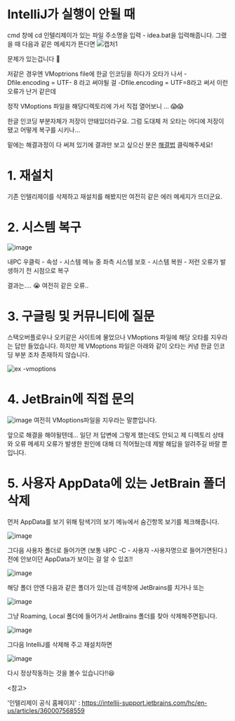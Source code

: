 # IntelliJ가 실행이 안될 때
cmd 창에 cd 인텔리제이가 있는 파일 주소명을 입력 - idea.bat을 입력해줍니다.
그랬을 때 다음과 같은 메세지가 뜬다면
![캡처1](https://user-images.githubusercontent.com/79133602/133450360-9bc07df4-53c9-466e-a3c3-ab91b6f3f093.PNG)

문제가 있는겁니다 👿

저같은 경우엔 VMoptrions file에 한글 인코딩을 하다가 오타가 나서 
-Dfile.encoding = UTF- 8 라고 써야될 걸 -Dfile.encoding = UTF=8라고 써서 이런 오류가 난거 같은데

정작 VMoptions 파일을 해당디렉토리에 가서 직접 열어보니 ... 
😱😱

한글 인코딩 부분자체가 저장이 안돼있더라구요.
그럼 도대체 저 오타는 어디에 저장이 됐고 어떻게 복구를 시키나...
 
밑에는 해결과정이 다 써져 있기에 
결과만 보고 싶으신 분은 [해결법](#5-사용자-appdata에-있는-jetbrain-폴더-삭제) 클릭해주세요!

# 1. 재설치

기존 인텔리제이를 삭제하고 재설치를 해봤지만 여전히 같은 에러 메세지가 뜨더군요.

# 2. 시스템 복구 

![image](https://user-images.githubusercontent.com/79133602/133452704-8baa0642-dcc1-4a4c-be11-7de698fe86b9.png)

내PC 우클릭 - 속성 - 시스템 메뉴 중 좌측 시스템 보호 - 시스템 복원 - 저런 오류가 발생하기 전 시점으로 복구

결과는.... 😭 여전히 같은 오류.. 

# 3. 구글링 및 커뮤니티에 질문

스택오버플로우나 오키같은 사이트에 물었으나 VMoptions 파일에 해당 오타를 지우라는 답만 들었습니다. 
하지만 제 VMoptions 파일은 아래와 같이 오타는 커녕 한글 인코딩 부분 조차 존재하지 않습니다. 

![ex -vmoptions](https://user-images.githubusercontent.com/79133602/133453546-2e67903e-1114-4838-af21-49c61d979b2d.PNG)

# 4. JetBrain에 직접 문의 
![image](https://user-images.githubusercontent.com/79133602/133453808-3ab5afa1-d88b-46db-904c-2cccf1645eb2.png)
여전히 VMoptions파일을 지우라는 말뿐입니다. 

앞으로 해결을 해야될텐데... 일단 저 답변에 그렇게 했는데도 안되고 제 디렉토리 상태와 오류 메세지 오류가 발생한 원인에 대해 더 적어뒀는데 제발 해답을 알려주길 바랄 뿐입니다.


# 5. 사용자 AppData에 있는 JetBrain 폴더 삭제
먼저 AppData를 보기 위해 탐색기의 보기 메뉴에서 숨긴항목 보기를 체크해줍니다.

![image](https://user-images.githubusercontent.com/79133602/133564367-a5514c14-4b9b-48ed-b5e3-e8d26510a58f.png)

그다음 사용자 폴더로 들어가면 (보통 내PC -C - 사용자 -사용자명으로 들어가면된다.) 전에 안보이던 AppData가 보이는 걸 알 수 있죠!!

![image](https://user-images.githubusercontent.com/79133602/133564686-3744e500-c602-4086-a561-82a418149abe.png)

해당 폴더 안엔 다음과 같은 폴더가 있는데 검색창에 JetBrains를 치거나 또는 

![image](https://user-images.githubusercontent.com/79133602/133563553-38665ee6-da33-4616-94a1-c7c53c876214.png)

그냥 Roaming, Local 폴더에 들어가서 JetBrains 폴더를 찾아 삭제해주면됩니다. 

![image](https://user-images.githubusercontent.com/79133602/133563726-ac50d7ca-d151-4b95-b4ac-ff3d99903b12.png)

그다음 IntelliJ를 삭제해 주고 재설치하면

![image](https://user-images.githubusercontent.com/79133602/133561844-4177b42c-a2c4-407f-bc57-90d2ced717c4.png)

다시 정상작동하는 것을 볼수 있습니다!!😆


<참고>

'인텔리제이 공식 홈페이지' : <https://intellij-support.jetbrains.com/hc/en-us/articles/360007568559>
